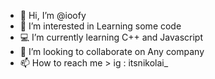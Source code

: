 - 👋 Hi, I’m @ioofy
- 👀 I’m interested in Learning some code
- 💻 I’m currently learning C++ and Javascript
- 💞️ I’m looking to collaborate on Any company
- 📫 How to reach me > ig : itsnikolai_

